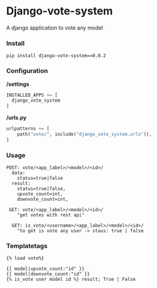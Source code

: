 # Django-vote-system
A django application to vote any model

### Install
`pip install django-vote-system==0.0.2`

### Configuration

**/settings**

```python
INSTALLED_APPS += [
  django_vote_system
]
```

**/urls.py**
```python
urlpatterns += [
    path("vote/", include("django_vote_system.urls")),
]
```

### Usage

```
POST: vote/<app_label>/<model>/<id>/
  data:
    status=true|false
  result:
    status=true|false,
    upvote_count=int,
    downvote_count=int,
  
 GET: vote/<app_label>/<model>/<id>/
    "get votes with rest api"
  
  GET: is_vote/<username>/<app_label>/<model>/<id>/
    "to get is vote any user -> staus: true | false
```

### Templatetags
```
{% load vote%}

{{ model|upvote_count:"id" }}
{{ model|downvote_count:"id" }}
{% is_vote user model id %} result; True | False
```

